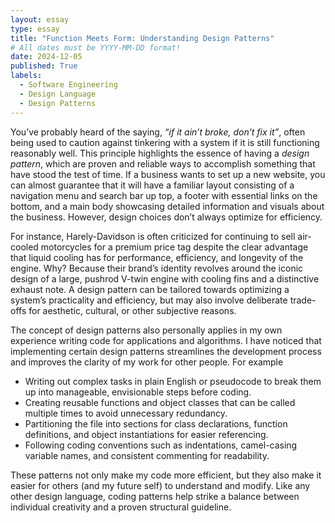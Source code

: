 ```yaml
---
layout: essay
type: essay
title: "Function Meets Form: Understanding Design Patterns"
# All dates must be YYYY-MM-DD format!
date: 2024-12-05
published: True
labels:
  - Software Engineering
  - Design Language
  - Design Patterns
---
```


<p>
You’ve probably heard of the saying, <i>“if it ain’t broke, don’t fix it”</i>, often being used to caution against tinkering with a system if it is still functioning reasonably well. This principle highlights the essence of having a <i>design pattern</i>, which are proven and reliable ways to accomplish something that have stood the test of time. If a business wants to set up a new website, you can almost guarantee that it will have a familiar layout consisting of a navigation menu and search bar up top, a footer with essential links on the bottom, and a main body showcasing detailed information and visuals about the business. However, design choices don’t always optimize for efficiency. 
</p>

<p>
For instance, Harely-Davidson is often criticized for continuing to sell air-cooled motorcycles for a premium price tag despite the clear advantage that liquid cooling has for performance, efficiency, and longevity of the engine. Why? Because their brand’s identity revolves around the iconic design of a large, pushrod V-twin engine with cooling fins and a distinctive exhaust note. A design pattern can be tailored towards optimizing a system’s practicality and efficiency, but may also involve deliberate trade-offs for aesthetic, cultural, or other subjective reasons.
</p>

<p>
  The concept of design patterns also personally applies in my own experience writing code for applications and algorithms. I have noticed that implementing certain design patterns streamlines the development process and improves the clarity of my work for other people. For example
</p>

<ul>
  <li>Writing out complex tasks in plain English or pseudocode to break them up into manageable, envisionable steps before coding.</li>
  <li>Creating reusable functions and object classes that can be called multiple times to avoid unnecessary redundancy.</li>
  <li>Partitioning the file into sections for class declarations, function definitions, and object instantiations for easier referencing.</li>
  <li>Following coding conventions such as indentations, camel-casing variable names, and consistent commenting for readability.</li>
</ul>

<p>
  These patterns not only make my code more efficient, but they also make it easier for others (and my future self) to understand and modify. Like any other design language, coding patterns help strike a balance between individual creativity and a proven structural guideline.

</p>
